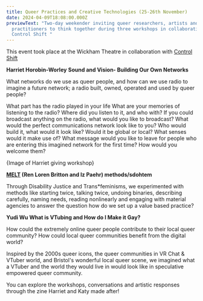 ```yaml
---
title: Queer Practices and Creative Technologies (25-26th November)
date: 2024-04-09T18:08:00.000Z
previewText: "Two-day weekender inviting queer researchers, artists and
  practitioners to think together during three workshops in collaboration with
  Control Shift "
---
```

This event took place at the Wickham Theatre in collaboration with [Control Shift ](https://control-shift.io/)

**Harriet Horobin-Worley** **Sound and Vision- Building Our Own Networks**

What networks do we use as queer people, and how can we use radio to imagine a future network; a radio built, owned, operated and used by queer people? 

What part has the radio played in your life What are your memories of listening to the radio? Where did you listen to it, and who with? If you could broadcast anything on the radio, what would you like to broadcast? What would the perfect communications network look like to you? Who would build it, what would it look like? Would it be global or local? What senses would it make use of? What message would you like to leave for people who are entering this imagined network for the first time? How would you welcome them? 

\{Image of Harriet giving workshop\}

**[ MELT](http://meltionary.com/) (Ren Loren Britton and Iz Paehr) methods/sdohtem**

Through Disability Justice and Trans*feminisms, we experimented with methods like starting twice, talking twice, undoing binaries, describing carefully, naming needs, reading nonlinearly and engaging with material agencies to answer the question how do we set up a value based practice?

**Yudi Wu What is VTubing and How do I Make it Gay?**

How could the extremely online queer people contribute to their local queer community? How could local queer communities benefit from the digital world? 

Inspired by the 2000s queer icons, the queer communities in VR Chat & VTuber world, and Bristol's wonderful local queer scene, we imagined what a VTuber and the world they would live in would look like in speculative empowered queer community. 

You can explore the workshops, conversations and artistic responses through the zine Harriet and Katy made after!
